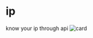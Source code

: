 # ip
know your ip through api
![card](https://github-readme-stats.vercel.app/api/pin?username=BDR-PRO&repo=ip&title_color=fff&icon_color=f9f9f9&text_color=9f9f9f&bg_color=151515)
